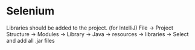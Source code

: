 # Selenium
Libraries should be added to the project. 
(for IntelliJ) File -> Project Structure -> Modules -> Library -> Java -> resources -> libraries -> Select and add all .jar files 
